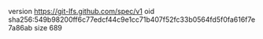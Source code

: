 version https://git-lfs.github.com/spec/v1
oid sha256:549b98200ff6c77edcf44c9e1cc71b407f52fc33b0564fd5f0fa616f7e7a86ab
size 689
